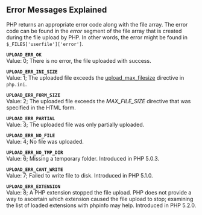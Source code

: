 Error Messages Explained
------------------------

PHP returns an appropriate error code along with the file array. The
error code can be found in the *error* segment of the file array that is
created during the file upload by PHP. In other words, the error might
be found in `$_FILES['userfile']['error']`.

**`UPLOAD_ERR_OK`**  
Value: 0; There is no error, the file uploaded with success.

**`UPLOAD_ERR_INI_SIZE`**  
Value: 1; The uploaded file exceeds the
<a href="/ini/core.html#ini.upload-max-filesize" class="link">upload_max_filesize</a>
directive in `php.ini`.

**`UPLOAD_ERR_FORM_SIZE`**  
Value: 2; The uploaded file exceeds the *MAX\_FILE\_SIZE* directive that
was specified in the HTML form.

**`UPLOAD_ERR_PARTIAL`**  
Value: 3; The uploaded file was only partially uploaded.

**`UPLOAD_ERR_NO_FILE`**  
Value: 4; No file was uploaded.

**`UPLOAD_ERR_NO_TMP_DIR`**  
Value: 6; Missing a temporary folder. Introduced in PHP 5.0.3.

**`UPLOAD_ERR_CANT_WRITE`**  
Value: 7; Failed to write file to disk. Introduced in PHP 5.1.0.

**`UPLOAD_ERR_EXTENSION`**  
Value: 8; A PHP extension stopped the file upload. PHP does not provide
a way to ascertain which extension caused the file upload to stop;
examining the list of loaded extensions with <span
class="function">phpinfo</span> may help. Introduced in PHP 5.2.0.
